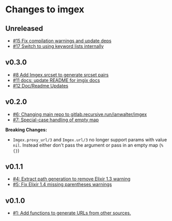 # Changes to imgex

## Unreleased

* [#15 Fix compilation warnings and update deps](https://github.com/ianwalter/imgex/pull/15)
* [#17 Switch to using keyword lists internally](https://github.com/ianwalter/imgex/pull/17)

## v0.3.0

* [#8 Add Imgex.srcset to generate srcset pairs](https://github.com/ianwalter/imgex/pull/8)
* [#11 docs: update README for imgix docs](https://github.com/ianwalter/imgex/pull/11)
* [#12 Doc/Readme Updates](https://github.com/ianwalter/imgex/pull/12)

## v0.2.0

* [#6: Changing main repo to gitlab.recursive.run/ianwalter/imgex](https://gitlab.recursive.run/ianwalter/imgex/merge_requests/6)
* [#7: Special-case handling of empty map](https://github.com/ianwalter/imgex/pull/7)

**Breaking Changes:**

* `Imgex.proxy_url/3` and `Imgex.url/3` no longer support params with value
  `nil`. Instead either don't pass the argument or pass in an empty map (`%{}`)

## v0.1.1
* [#4: Extract path generation to remove Elixir 1.3 warning](https://github.com/ianwalter/imgex/issues/4)
* [#5: Fix Elixir 1.4 missing parentheses warnings](https://github.com/ianwalter/imgex/issues/5)

## v0.1.0
* [#1: Add functions to generate URLs from other sources.](https://github.com/ianwalter/imgex/issues/1)
